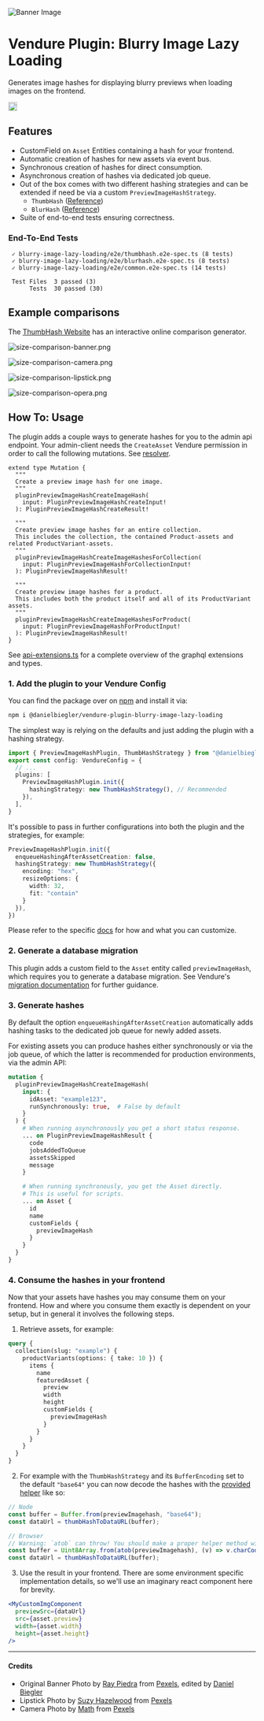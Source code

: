 ![Banner Image](https://raw.githubusercontent.com/DanielBiegler/bieglers-vendure-plugins/master/packages/blurry-image-lazy-loading/assets/thumbnail_16x9.jpeg)

# Vendure Plugin: Blurry Image Lazy Loading

Generates image hashes for displaying blurry previews when loading images on the frontend.

<a href="https://www.npmjs.com/package/@danielbiegler/vendure-plugin-blurry-image-lazy-loading" target="_blank">
  <img src="https://badge.fury.io/js/@danielbiegler%2Fvendure-plugin-blurry-image-lazy-loading.svg" alt="npm version badge" height="18">
</a>

## Features

- CustomField on `Asset` Entities containing a hash for your frontend.
- Automatic creation of hashes for new assets via event bus.
- Synchronous creation of hashes for direct consumption.
- Asynchronous creation of hashes via dedicated job queue.
- Out of the box comes with two different hashing strategies and can be extended if need be via a custom `PreviewImageHashStrategy`.
  - `ThumbHash` ([Reference](https://github.com/evanw/thumbhash))
  - `BlurHash` ([Reference](https://github.com/woltapp/blurhash))
- Suite of end-to-end tests ensuring correctness.

### End-To-End Tests

```
 ✓ blurry-image-lazy-loading/e2e/thumbhash.e2e-spec.ts (8 tests)
 ✓ blurry-image-lazy-loading/e2e/blurhash.e2e-spec.ts (8 tests)
 ✓ blurry-image-lazy-loading/e2e/common.e2e-spec.ts (14 tests)

 Test Files  3 passed (3)
      Tests  30 passed (30)
```

## Example comparisons

The [ThumbHash Website](https://evanw.github.io/thumbhash/) has an interactive online comparison generator.

![size-comparison-banner.png](https://github.com/DanielBiegler/bieglers-vendure-plugins/raw/master/packages/blurry-image-lazy-loading/assets/size-comparison-banner.png)

![size-comparison-camera.png](https://github.com/DanielBiegler/bieglers-vendure-plugins/raw/master/packages/blurry-image-lazy-loading/assets/size-comparison-camera.png)

![size-comparison-lipstick.png](https://github.com/DanielBiegler/bieglers-vendure-plugins/raw/master/packages/blurry-image-lazy-loading/assets/size-comparison-lipstick.png)

![size-comparison-opera.png](https://github.com/DanielBiegler/bieglers-vendure-plugins/raw/master/packages/blurry-image-lazy-loading/assets/size-comparison-opera.png)

## How To: Usage

The plugin adds a couple ways to generate hashes for you to the admin api endpoint.
Your admin-client needs the `CreateAsset` Vendure permission in order to call the following mutations. See [resolver](./src/api/admin.resolver.ts).

```gql
extend type Mutation {
  """
  Create a preview image hash for one image.
  """
  pluginPreviewImageHashCreateImageHash(
    input: PluginPreviewImageHashCreateInput!
  ): PluginPreviewImageHashCreateResult!

  """
  Create preview image hashes for an entire collection.
  This includes the collection, the contained Product-assets and related ProductVariant-assets.
  """
  pluginPreviewImageHashCreateImageHashesForCollection(
    input: PluginPreviewImageHashForCollectionInput!
  ): PluginPreviewImageHashResult!

  """
  Create preview image hashes for a product.
  This includes both the product itself and all of its ProductVariant assets.
  """
  pluginPreviewImageHashCreateImageHashesForProduct(
    input: PluginPreviewImageHashForProductInput!
  ): PluginPreviewImageHashResult!
}
```

See [api-extensions.ts](./src/api/api-extensions.ts) for a complete overview of the graphql extensions and types.

### 1. Add the plugin to your Vendure Config

You can find the package over on [npm](https://www.npmjs.com/package/@danielbiegler/vendure-plugin-blurry-image-lazy-loading) and install it via:

```bash
npm i @danielbiegler/vendure-plugin-blurry-image-lazy-loading
```

The simplest way is relying on the defaults and just adding the plugin with a hashing strategy.

```ts
import { PreviewImageHashPlugin, ThumbHashStrategy } from "@danielbiegler/vendure-plugin-blurry-image-lazy-loading";
export const config: VendureConfig = {
  // ...
  plugins: [
    PreviewImageHashPlugin.init({
      hashingStrategy: new ThumbHashStrategy(), // Recommended
    }),
  ],
}
```

It's possible to pass in further configurations into both the plugin and the strategies, for example:

```ts
PreviewImageHashPlugin.init({
  enqueueHashingAfterAssetCreation: false,
  hashingStrategy: new ThumbHashStrategy({
    encoding: "hex",
    resizeOptions: {
      width: 32,
      fit: "contain"
    }
  }),
})
```

Please refer to the specific [docs](./src/types.ts) for how and what you can customize.

### 2. Generate a database migration

This plugin adds a custom field to the `Asset` entity called `previewImageHash`, which requires you to generate a database migration. See Vendure's [migration documentation](https://docs.vendure.io/guides/developer-guide/migrations/) for further guidance.

### 3. Generate hashes

By default the option `enqueueHashingAfterAssetCreation` automatically adds hashing tasks to the dedicated job queue for newly added assets.

For existing assets you can produce hashes either synchronously or via the job queue, of which the latter is recommended for production environments, via the admin API:

```graphql
mutation {
  pluginPreviewImageHashCreateImageHash(
    input: {
      idAsset: "example123",
      runSynchronously: true,  # False by default
    }
  ) {
    # When running asynchronously you get a short status response.
    ... on PluginPreviewImageHashResult {
      code
      jobsAddedToQueue
      assetsSkipped
      message
    }

    # When running synchronously, you get the Asset directly.
    # This is useful for scripts.
    ... on Asset {
      id
      name
      customFields {
        previewImageHash
      }
    }
  }
}
```

### 4. Consume the hashes in your frontend

Now that your assets have hashes you may consume them on your frontend. How and where you consume them exactly is dependent on your setup, but in general it involves the following steps.

1. Retrieve assets, for example:

```graphql
query {
  collection(slug: "example") {
    productVariants(options: { take: 10 }) {
      items {
        name
        featuredAsset {
          preview
          width
          height
          customFields {
            previewImageHash
          }
        }
      }
    }
  }
}
```

2. For example with the `ThumbHashStrategy` and its `BufferEncoding` set to the default `"base64"` you can now decode the hashes with the [provided helper](https://github.com/evanw/thumbhash/blob/a652ce6ed691242f459f468f0a8756cda3b90a82/js/thumbhash.js#L278-L288) like so:
    
```ts
// Node
const buffer = Buffer.from(previewImagehash, "base64");
const dataUrl = thumbHashToDataURL(buffer);
```

```ts
// Browser
// Warning: `atob` can throw! You should make a proper helper method with error handling. Skipping that here for brevity.
const buffer = Uint8Array.from(atob(previewImagehash), (v) => v.charCodeAt(0));
const dataUrl = thumbHashToDataURL(buffer);
```

3. Use the result in your frontend. There are some environment specific implementation details, so we'll use an imaginary react component here for brevity.

```jsx
<MyCustomImgComponent
  previewSrc={dataUrl}
  src={asset.preview}
  width={asset.width}
  height={asset.height}
/>
```

---

#### Credits

- Original Banner Photo by [Ray Piedra](https://www.pexels.com/@craytive/) from [Pexels](https://www.pexels.com/photo/beauty-product-in-pink-color-2720447/), edited by [Daniel Biegler](https://www.danielbiegler.de/)
- Lipstick Photo by [Suzy Hazelwood](https://www.pexels.com/@suzyhazelwood/) from [Pexels](https://www.pexels.com/photo/close-up-photo-of-pink-lipstick-and-blush-on-2533266/)
- Camera Photo by [Math](https://www.pexels.com/@madebymath/) from [Pexels](https://www.pexels.com/photo/black-fujifilm-dslr-camera-90946/)
